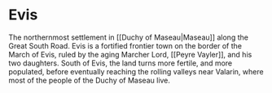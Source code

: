 # Evis

The northernmost settlement in [[Duchy of Maseau|Maseau]] along the Great South Road. Evis is a fortified frontier town on the border of the March of Evis, ruled by the aging Marcher Lord, [[Peyre Vayler]], and his two daughters. South of Evis, the land turns more fertile, and more populated, before eventually reaching the rolling valleys near Valarin, where most of the people of the Duchy of Maseau live.
